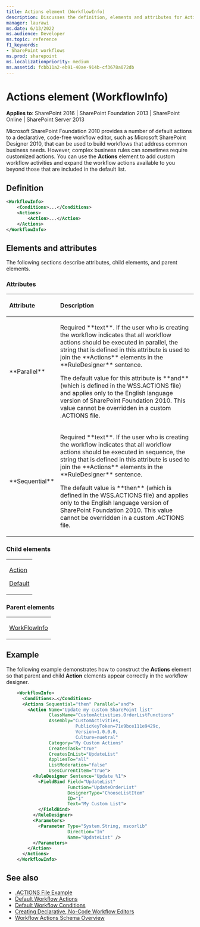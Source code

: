 ```yaml
---
title: Actions element (WorkflowInfo)
description: Discusses the definition, elements and attributes for Actions element (WorkflowInfo) which can be used to build workflows that address business needs.
manager: laurawi
ms.date: 6/13/2022
ms.audience: Developer
ms.topic: reference
f1_keywords:
- SharePoint workflows
ms.prod: sharepoint
ms.localizationpriority: medium
ms.assetid: fcbb11a2-eb91-40ae-914b-cf3678a072db
---
```


# Actions element (WorkflowInfo)

**Applies to**: SharePoint 2016 | SharePoint Foundation 2013 | SharePoint Online | SharePoint Server 2013

Microsoft SharePoint Foundation 2010 provides a number of default actions to a declarative, code-free workflow editor, such as Microsoft SharePoint Designer 2010, that can be used to build workflows that address common business needs. However, complex business rules can sometimes require customized actions. You can use the **Actions** element to add custom workflow activities and expand the workflow actions available to you beyond those that are included in the default list.

## Definition

```XML
<WorkflowInfo>
    <Conditions>...</Conditions>
    <Actions>
        <Action>...</Action>
    </Actions>
</WorkflowInfo>
```

## Elements and attributes

The following sections describe attributes, child elements, and parent elements.

### Attributes

<table>
<colgroup>
<col width="20%" />
<col width="80%" />
</colgroup>
<thead>
<tr class="header">
<th align="left"><p>Attribute</p></th>
<th align="left"><p>Description</p></th>
</tr>
</thead>
<tbody>
<tr class="odd">
<td align="left"><p>**Parallel**</p></td>
<td align="left"><p>Required **text**. If the user who is creating the workflow indicates that all workflow actions should be executed in parallel, the string that is defined in this attribute is used to join the **Actions** elements in the **RuleDesigner** sentence.</p>
<p>The default value for this attribute is **and** (which is defined in the WSS.ACTIONS file) and applies only to the English language version of SharePoint Foundation 2010. This value cannot be overridden in a custom .ACTIONS file.</p></td>
</tr>
<tr class="even">
<td align="left"><p>**Sequential**</p></td>
<td align="left"><p>Required **text**. If the user who is creating the workflow indicates that all workflow actions should be executed in sequence, the string that is defined in this attribute is used to join the **Actions** elements in the **RuleDesigner** sentence.</p>
<p>The default value is **then** (which is defined in the WSS.ACTIONS file) and applies only to the English language version of SharePoint Foundation 2010. This value cannot be overridden in a custom .ACTIONS file.</p></td>
</tr>
</tbody>
</table>

### Child elements

<table>
<colgroup>
<col width="100%" />
</colgroup>
<tbody>
<tr class="odd">
<td align="left"><p><a href="action-element-workflowinfo.md">Action</a></p>
<p><a href="default-element-workflowinfo.md">Default</a></p></td>
</tr>
</tbody>
</table>

### Parent elements

<table>
<colgroup>
<col width="100%" />
</colgroup>
<tbody>
<tr class="odd">
<td align="left"><p><a href="workflowinfo-element-workflowinfo.md">WorkFlowInfo</a></p></td>
</tr>
</tbody>
</table>

## Example

The following example demonstrates how to construct the **Actions** element so that parent and child **Action** elements appear correctly in the workflow designer.

```XML
    <WorkflowInfo>
      <Conditions>…</Conditions>
      <Actions Sequential="then" Parallel="and">
        <Action Name="Update my custom SharePoint list"
                ClassName="CustomActivities.OrderListFunctions"
                Assembly="CustomActivities,
                          PublicKeyToken=71e9bce111e9429c,
                          Version=1.0.0.0,
                          Culture=nuetral"
                Category="My Custom Actions"
                CreatesTask="true"
                CreatesInList="UpdateList"
                AppliesTo="all"
                ListModeration="false"
                UsesCurrentItem="true">
          <RuleDesigner Sentence="Update %1">
            <FieldBind Field="UpdateList"
                       Function="UpdateOrderList"
                       DesignerType="ChooseListItem"
                       ID="1"
                       Text="My Custom List">
            </FieldBind>
          </RuleDesigner>
          <Parameters>
            <Parameter Type="System.String, mscorlib"
                       Direction="In"
                       Name="UpdateList" />
          </Parameters>
        </Action>
      </Actions>
    </WorkflowInfo>
```

## See also

- [.ACTIONS File Example](actions-file-example-workflowinfo.md)
- [Default Workflow Actions](default-workflow-actions-workflowinfo.md)
- [Default Workflow Conditions](default-workflow-conditions-workflowinfo.md)
- [Creating Declarative, No-Code Workflow Editors](https://msdn.microsoft.com/library/60dfda8d-e724-4d7d-9578-aa239c362dcf(Office.15).aspx)
- [Workflow Actions Schema Overview](https://msdn.microsoft.com/library/25da07cb-b228-43f2-9cdf-c8c71c3eabbb(Office.15).aspx)








